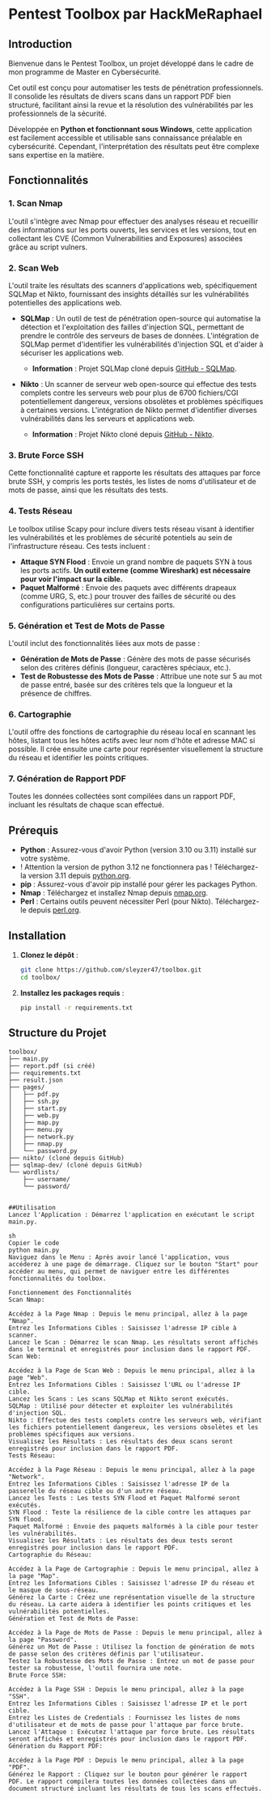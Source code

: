 # Pentest Toolbox par HackMeRaphael

## Introduction

Bienvenue dans le Pentest Toolbox, un projet développé dans le cadre de mon programme de Master en Cybersécurité.

Cet outil est conçu pour automatiser les tests de pénétration professionnels. Il consolide les résultats de divers scans dans un rapport PDF bien structuré, facilitant ainsi la revue et la résolution des vulnérabilités par les professionnels de la sécurité.

Développée en **Python et fonctionnant sous Windows**, cette application est facilement accessible et utilisable sans connaissance préalable en cybersécurité. Cependant, l'interprétation des résultats peut être complexe sans expertise en la matière.

## Fonctionnalités

### 1. Scan Nmap
L'outil s'intègre avec Nmap pour effectuer des analyses réseau et recueillir des informations sur les ports ouverts, les services et les versions, tout en collectant les CVE (Common Vulnerabilities and Exposures) associées grâce au script vulners.

### 2. Scan Web
L'outil traite les résultats des scanners d'applications web, spécifiquement SQLMap et Nikto, fournissant des insights détaillés sur les vulnérabilités potentielles des applications web.

- **SQLMap** : Un outil de test de pénétration open-source qui automatise la détection et l'exploitation des failles d'injection SQL, permettant de prendre le contrôle des serveurs de bases de données. L'intégration de SQLMap permet d'identifier les vulnérabilités d'injection SQL et d'aider à sécuriser les applications web.
  - **Information** : Projet SQLMap cloné depuis [GitHub - SQLMap](https://github.com/sqlmapproject/sqlmap).

- **Nikto** : Un scanner de serveur web open-source qui effectue des tests complets contre les serveurs web pour plus de 6700 fichiers/CGI potentiellement dangereux, versions obsolètes et problèmes spécifiques à certaines versions. L'intégration de Nikto permet d'identifier diverses vulnérabilités dans les serveurs et applications web.
  - **Information** : Projet Nikto cloné depuis [GitHub - Nikto](https://github.com/sullo/nikto).

### 3. Brute Force SSH
Cette fonctionnalité capture et rapporte les résultats des attaques par force brute SSH, y compris les ports testés, les listes de noms d'utilisateur et de mots de passe, ainsi que les résultats des tests.

### 4. Tests Réseau
Le toolbox utilise Scapy pour inclure divers tests réseau visant à identifier les vulnérabilités et les problèmes de sécurité potentiels au sein de l'infrastructure réseau. Ces tests incluent :
- **Attaque SYN Flood** : Envoie un grand nombre de paquets SYN à tous les ports actifs. **Un outil externe (comme Wireshark) est nécessaire pour voir l'impact sur la cible.**
- **Paquet Malformé** : Envoie des paquets avec différents drapeaux (comme URG, S, etc.) pour trouver des failles de sécurité ou des configurations particulières sur certains ports.

### 5. Génération et Test de Mots de Passe
L'outil inclut des fonctionnalités liées aux mots de passe :
- **Génération de Mots de Passe** : Génère des mots de passe sécurisés selon des critères définis (longueur, caractères spéciaux, etc.).
- **Test de Robustesse des Mots de Passe** : Attribue une note sur 5 au mot de passe entré, basée sur des critères tels que la longueur et la présence de chiffres.

### 6. Cartographie
L'outil offre des fonctions de cartographie du réseau local en scannant les hôtes, listant tous les hôtes actifs avec leur nom d'hôte et adresse MAC si possible. Il crée ensuite une carte pour représenter visuellement la structure du réseau et identifier les points critiques.

### 7. Génération de Rapport PDF
Toutes les données collectées sont compilées dans un rapport PDF, incluant les résultats de chaque scan effectué.

## Prérequis

- **Python** : Assurez-vous d'avoir Python (version 3.10 ou 3.11) installé sur votre système.
- ! Attention la version de python 3.12 ne fonctionnera pas ! Téléchargez-la version 3.11 depuis [python.org](https://www.python.org/downloads/).
- **pip** : Assurez-vous d'avoir pip installé pour gérer les packages Python.
- **Nmap** : Téléchargez et installez Nmap depuis [nmap.org](https://nmap.org/download.html).
- **Perl** : Certains outils peuvent nécessiter Perl (pour Nikto). Téléchargez-le depuis [perl.org](https://www.perl.org/get.html).

## Installation

1. **Clonez le dépôt** :
    ```sh
    git clone https://github.com/sleyzer47/toolbox.git
    cd toolbox/
    ```

2. **Installez les packages requis** :
    ```sh
    pip install -r requirements.txt
    ```

## Structure du Projet

```plaintext
toolbox/
├── main.py
├── report.pdf (si créé)
├── requirements.txt
├── result.json
├── pages/
│   ├── pdf.py
│   ├── ssh.py
│   ├── start.py
│   ├── web.py
│   ├── map.py
│   ├── menu.py
│   ├── network.py
│   ├── nmap.py
│   └── password.py
├── nikto/ (cloné depuis GitHub)
├── sqlmap-dev/ (cloné depuis GitHub)
└── wordlists/
    ├── username/
    └── password/


##Utilisation
Lancez l'Application : Démarrez l'application en exécutant le script main.py.

sh
Copier le code
python main.py
Naviguez dans le Menu : Après avoir lancé l'application, vous accéderez à une page de démarrage. Cliquez sur le bouton "Start" pour accéder au menu, qui permet de naviguer entre les différentes fonctionnalités du toolbox.

Fonctionnement des Fonctionnalités
Scan Nmap:

Accédez à la Page Nmap : Depuis le menu principal, allez à la page "Nmap".
Entrez les Informations Cibles : Saisissez l'adresse IP cible à scanner.
Lancez le Scan : Démarrez le scan Nmap. Les résultats seront affichés dans le terminal et enregistrés pour inclusion dans le rapport PDF.
Scan Web:

Accédez à la Page de Scan Web : Depuis le menu principal, allez à la page "Web".
Entrez les Informations Cibles : Saisissez l'URL ou l'adresse IP cible.
Lancez les Scans : Les scans SQLMap et Nikto seront exécutés.
SQLMap : Utilisé pour détecter et exploiter les vulnérabilités d'injection SQL.
Nikto : Effectue des tests complets contre les serveurs web, vérifiant les fichiers potentiellement dangereux, les versions obsolètes et les problèmes spécifiques aux versions.
Visualisez les Résultats : Les résultats des deux scans seront enregistrés pour inclusion dans le rapport PDF.
Tests Réseau:

Accédez à la Page Réseau : Depuis le menu principal, allez à la page "Network".
Entrez les Informations Cibles : Saisissez l'adresse IP de la passerelle du réseau cible ou d'un autre réseau.
Lancez les Tests : Les tests SYN Flood et Paquet Malformé seront exécutés.
SYN Flood : Teste la résilience de la cible contre les attaques par SYN flood.
Paquet Malformé : Envoie des paquets malformés à la cible pour tester les vulnérabilités.
Visualisez les Résultats : Les résultats des deux tests seront enregistrés pour inclusion dans le rapport PDF.
Cartographie du Réseau:

Accédez à la Page de Cartographie : Depuis le menu principal, allez à la page "Map".
Entrez les Informations Cibles : Saisissez l'adresse IP du réseau et le masque de sous-réseau.
Générez la Carte : Créez une représentation visuelle de la structure du réseau. La carte aidera à identifier les points critiques et les vulnérabilités potentielles.
Génération et Test de Mots de Passe:

Accédez à la Page de Mots de Passe : Depuis le menu principal, allez à la page "Password".
Générez un Mot de Passe : Utilisez la fonction de génération de mots de passe selon des critères définis par l'utilisateur.
Testez la Robustesse des Mots de Passe : Entrez un mot de passe pour tester sa robustesse, l'outil fournira une note.
Brute Force SSH:

Accédez à la Page SSH : Depuis le menu principal, allez à la page "SSH".
Entrez les Informations Cibles : Saisissez l'adresse IP et le port cible.
Entrez les Listes de Credentials : Fournissez les listes de noms d'utilisateur et de mots de passe pour l'attaque par force brute.
Lancez l'Attaque : Exécutez l'attaque par force brute. Les résultats seront affichés et enregistrés pour inclusion dans le rapport PDF.
Génération du Rapport PDF:

Accédez à la Page PDF : Depuis le menu principal, allez à la page "PDF".
Générez le Rapport : Cliquez sur le bouton pour générer le rapport PDF. Le rapport compilera toutes les données collectées dans un document structuré incluant les résultats de tous les scans effectués.

